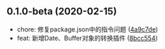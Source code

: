 ## 0.1.0-beta (2020-02-15)

* chore: 修复package.json中的指令问题 ([4a9c7de](https://github.com/CaoMeiYouRen/safe-json-type-plugins/commit/4a9c7de))
* feat: 新增Date、Buffer对象的转换插件 ([8bcc554](https://github.com/CaoMeiYouRen/safe-json-type-plugins/commit/8bcc554))



